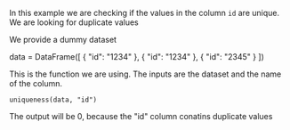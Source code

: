 In this example we are checking if the values in the column `id` are unique. We are looking for duplicate values

We provide a dummy dataset

 data = DataFrame([
        {
            "id": "1234"
        },
        {
            "id": "1234"
        },
        {
            "id": "2345"
        }
    ])


This is the function we are using. The inputs are the dataset and the name of the column.
    
    uniqueness(data, "id")

The output will be 0, because the "id" column conatins duplicate values





